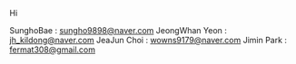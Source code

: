 
Hi

SunghoBae : sungho9898@naver.com
JeongWhan Yeon : jh_kildong@naver.com 
JeaJun Choi : wowns9179@naver.com
Jimin Park : fermat308@gmail.com
